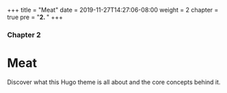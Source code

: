 +++
title = "Meat"
date = 2019-11-27T14:27:06-08:00
weight = 2
chapter = true
pre = "<b>2. </b>"
+++

### Chapter 2

# Meat

Discover what this Hugo theme is all about and the core concepts behind it.